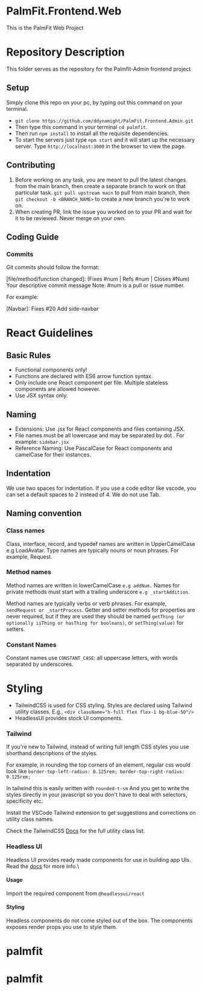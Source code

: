 # PalmFit.Frontend.Web
This is the PalmFit Web Project
# Repository Description

This folder serves as the repository for the Palmfit-Admin frontend project

## Setup
Simply clone this repo on your pc, by typing out this command on your terminal.

- `git clone https://github.com/ddynamight/PalmFit.Frontend.Admin.git`
- Then type this command in your terminal `cd palmfit`.
- Then run `npm install` to install all the requisite dependencies.
- To start the servers just type `npm start` and it will start up the necessary server. Type `http://localhost:3000` in the browser to view the page.

## Contributing
1. Before working on any task, you are meant to pull the latest changes from the main branch, then create a separate branch to work on that particular task.
  `git pull upstream main` to pull from main branch, then `git checkout -b <BRANCH_NAME>` to create a new branch you're to work on.
2. When creating PR, link the issue you worked on to your PR and wait for it to be reviewed. Never merge on your own.

## Coding Guide

### Commits
  Git commits should follow the format:

  [file/method/function changed]: (Fixes #num | Refs #num  | Closes #Num) Your descriptive commit message
  Note: #num is a pull or issue number.

  For example:

  [Navbar]: Fixes #20 Add side-navbar

# React Guidelines

## Basic Rules
- Functional components only!
- Functions are declared with ES6 arrow function syntax.
- Only include one React component per file. Multiple stateless components are allowed however.
- Use JSX syntax only.

## Naming
- Extensions: Use .jsx for React components and files containing JSX.
- File names must be all lowercase and may be separated by dot . For example: `sidebar.jsx`
- Reference Naming: Use PascalCase for React components and camelCase for their instances.

## Indentation
  We use two spaces for indentation. If you use a code editor like vscode, you can set a default spaces to 2 instead of 4. We do not use Tab.

## Naming convention

### Class names
  Class, interface, record, and typedef names are written in UpperCamelCase e.g LoadAvatar. Type names are typically nouns or noun phrases. For example, Request.

### Method names
  Method names are written in lowerCamelCase `e.g addNum.` Names for private methods must start with a trailing underscore `e.g _startAddition`.

  Method names are typically verbs or verb phrases. For example, `sendRequest or _startProcess`. Getter and setter methods for properties are never required, but if they are used they should be named `getThing (or optionally isThing or hasThing for booleans)`, or `setThing(value)` for setters.

### Constant Names
  Constant names use `CONSTANT_CASE`: all uppercase letters, with words separated by underscores.

# Styling
- TailwindCSS is used for CSS styling.
  Styles are declared using Tailwind utility classes.
  E.g., `<div className="h-full flex flex-1 bg-blue-50"/>`
- HeadlessUI provides stock UI components.

### Tailwind
If you're new to Tailwind, instead of writing full length CSS styles you use shorthand descriptions of the styles.

For example, in rounding the top corners of an element, regular css would look like
`border-top-left-radius: 0.125rem; border-top-right-radius: 0.125rem;`

In tailwind this is easily written with `rounded-t-sm`
And you get to write the styles directly in your javascript so you don't have to deal with selectors, specificity etc.

Install the VSCode Tailwind extension to get suggestions and corrections on utility class names.

Check the TailwindCSS [Docs](https://tailwindcss.com/docs) for the full utility class list.

### Headless UI
Headless UI provides ready made components for use in building app UIs.
Read the [docs](https://headlessui.dev/) for more info.\

#### Usage
Import the required component from `@headlessui/react`

#### Styling
Headless components do not come styled out of the box. The components exposes render props you use to style them.
# palmfit
# palmfit
